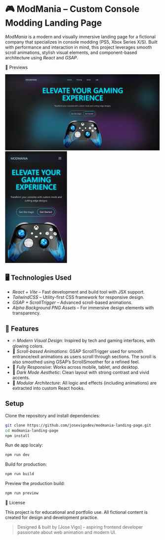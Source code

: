 # 🎮 ModMania – Custom Console Modding Landing Page

_ModMania_ is a modern and visually immersive landing page for a fictional company that specializes in console modding (PS5, Xbox Series X/S). Built with performance and interaction in mind, this project leverages smooth scroll animations, stylish visual elements, and component-based architecture using _React_ and _GSAP_.

📸 Previews

<img src="./public/desktop.png" width="500"/>
<img src="./public/mobile.png" width="200"/>

## 🖥 Technologies Used

- _React + Vite_ – Fast development and build tool with JSX support.
- _TailwindCSS_ – Utility-first CSS framework for responsive design.
- _GSAP + ScrollTrigger_ – Advanced scroll-based animations.
- _Alpha Background PNG Assets_ – For immersive design elements with transparency.

## 🎯 Features

- 🔥 _Modern Visual Design_: Inspired by tech and gaming interfaces, with glowing colors.
- 🚀 _Scroll-based Animations_: GSAP ScrollTrigger used for smooth entrance/exit animations as users scroll through sections. The scroll is also smoothed using GSAP’s ScrollSmoother for a refined feel.
- 📱 _Fully Responsive_: Works across mobile, tablet, and desktop.
- 🎨 _Dark Mode Aesthetic_: Clean layout with strong contrast and vivid accents.
- 🧩 _Modular Architecture_: All logic and effects (including animations) are extracted into custom React hooks.

## Setup

Clone the repository and install dependencies:

```bash
git clone https://github.com/josevigodev/modmania-landing-page.git
cd modmania-landing-page
npm install
```

Run de app localy:

```bash
npm run dev
```

Build for production:

```bash
npm run build
```

Preview the production build:

```bash
npm run preview
```

🧾 License

This project is for educational and portfolio use. All fictional content is created for design and development practice.

> Designed & built by [Jose Vigo] – aspiring frontend developer passionate about web animation and modern UI.
